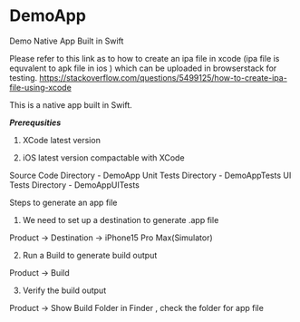 # DemoApp
Demo Native App Built in Swift

Please refer to this link as to how to create an ipa file in xcode (ipa file is equvalent to apk file in ios ) which can be uploaded in browserstack for testing. 
https://stackoverflow.com/questions/5499125/how-to-create-ipa-file-using-xcode

This is a native app built in Swift.

***Prerequsities***

1) XCode latest version

2) iOS latest version compactable with XCode

Source Code Directory -  DemoApp
Unit Tests Directory - DemoAppTests
UI Tests Directory - DemoAppUITests

Steps to generate an app file

1) We need to set up a destination to generate .app file

Product -> Destination -> iPhone15 Pro Max(Simulator)

2) Run a Build to generate build output

Product -> Build

3) Verify the build output

Product -> Show Build Folder in Finder , check the folder for app file